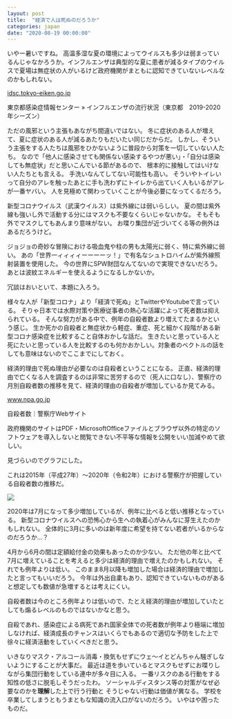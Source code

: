 ```yaml
---
layout: post
title:  "経済で人は死ぬのだろうか"
categories: japan
date: "2020-08-19 00:00:00"
---
```


いやー暑いですね。
高温多湿な夏の環境によってウイルスも多少は弱まっているんじゃなかろうか。インフルエンザは典型的な夏に患者が減るタイプのウイルスで夏場は無症状の人がいるけど政府機関がまともに認知できていないレベルなのかもしれない。


<div class="card">
  <a href="http://idsc.tokyo-eiken.go.jp/diseases/flu/flu/"></a>
  <div class="card__header">
    <a href="http://idsc.tokyo-eiken.go.jp/diseases/flu/flu/">idsc.tokyo-eiken.go.jp</a>
  </div>
  <div class="card__image">
    <img src="">
  </div>
  <div class="card__title">
    <p>東京都感染症情報センター  » インフルエンザの流行状況（東京都　2019-2020年シーズン）</p>
  </div>
  <div class="card__description">
    <p></p>
  </div>
</div>


ただの風邪という主張もあながち間違いではない。
冬に症状のある人が増えて、夏に症状のある人が減るあたりもだいたい同じだからだ。
しかし、そういう主張をする人たちは風邪をひかないように普段から対策を一切していない人たち。
なので「他人に感染させても関係ない感染するやつが悪い」・「自分は感染しても無症状」だと思いこんでいる節があるので、
根本的に接触してはいけない人たちとも言える。
手洗いなんてしてない可能性も高い。
そういやトイレいって自分のアレを触ったあとに手も洗わずにトイレから出ていく人もいるがアレが一番ヤバい。
人を見極めて関わっていくことが今後必要になってくるだろう。

新型コロナウイルス（武漢ウイルス）は紫外線には弱いらしい。
夏の間は紫外線も強いし外で活動する分にはマスクも不要なくらいじゃないかな。
そもそも外でマスクしてもあんまり意味がない。
お喋り集団が近づいてくる等の例外はあるだろうけど。

ジョジョの奇妙な冒険における吸血鬼や柱の男も太陽光に弱く、特に紫外線に弱い。
あの「世界一ィィィィーーーーッ！」で有名なシュトロハイムが紫外線照射装置を使用した。
今の世界にSPW財団なんてないので実現できないだろう。
あとは波紋エネルギーを使えるようになるしかないか。

冗談はおいといて、本題に入ろう。

様々な人が「新型コロナ」より「経済で死ぬ」とTwitterやYoutubeで言っている。
そりゃ日本では水際対策や医療従事者の熱心な活躍によって死者数は抑えられている。
そんな努力がある中で、例年の自殺者数より増えてたまるかという感じ。
生か死かの自殺者と無症状から軽症、重症、死と細かく段階がある新型コロナ感染症を比較すること自体おかしな話だ。
生きたいと思っている人と死にたいと思っている人を比較するのも何かおかしい。対象者のベクトルの話をしても意味はないのでここまでにしておく。

経済的理由で死ぬ理由が必要なのは自殺者ということになる。
正直、経済的理由で亡くなる人を調査するのは非常に苦労するので（死人に口なし）、警察庁の月別自殺者数の推移を見て、経済的理由の自殺者が増加しているか見てみる。


<div class="card">
  <a href="https://www.npa.go.jp/publications/statistics/safetylife/jisatsu.html"></a>
  <div class="card__header">
    <a href="https://www.npa.go.jp/publications/statistics/safetylife/jisatsu.html">www.npa.go.jp</a>
  </div>
  <div class="card__image">
    <img src="">
  </div>
  <div class="card__title">
    <p>自殺者数｜警察庁Webサイト</p>
  </div>
  <div class="card__description">
    <p></p>
  </div>
</div>


政府機関のサイトはPDF・MicrosoftOfficeファイルとブラウザ以外の特定のソフトウェアを導入しないと閲覧できない不平等な情報を公開をいい加減やめて欲しい。

見づらいのでグラフにした。

これは2015年（平成27年）〜2020年（令和2年）における警察庁が把握している自殺者数の推移だ。


<div class="trim">
  <div class="trim__item">
    <a href="{{ site.url }}/assets/images/2020-08-19-report/22-12-16.png">
      <img class="one" src="{{ site.url }}/assets/thumbnail/2020-08-19-report/22-12-16.png">
    </a>
  </div>
</div>


2020年は7月になって多少増加しているが、例年に比べると低い推移となっている。
新型コロナウイルスへの恐怖心から生への執着心がみんなに芽生えたのかもしれない。
全体的に3月に多いのは新年度に希望を持てない若者がいるからなのだろうか...？

4月から6月の間は定額給付金の効果もあったのか少ない。
ただ他の年と比べて7月に増えていることを考えると多少は経済的理由で増えたのかもしれない。
それでも例年よりは低い。
このまま8月以降も増加した場合は経済的理由で増加したと言ってもいいだろう。
今年は外出自粛もあり、認知できていないものがあると想定しても数値が急増するとは考えにくい。

自殺者数は今のところ例年よりは低いので、たとえ経済的理由が増加していたとしても煽るレベルのものではないかなと思う。

自殺であれ、感染症による病死であれ国家全体での死者数が例年より極端に増加しなければ、経済成長のチャンスはいくらでもあるので適切な予防をした上で徐々に経済活動をしていくべきだと思う。

いきなりマスク・アルコール消毒・換気もせずにウェ～イとどんちゃん騒ぎしないようにすることが大事だ。
最近は道を歩いているとマスクもせずにお喋りしながら集団行動をしている連中が多々目に入る。
一番リスクのある行動をする知性の低さに脱毛しそうだったわ。
ソーシャルディスタンス等の対策がなぜ必要なのかを**理解**した上で行う行動と
そうじゃない行動は価値が異なる。
学校を卒業してしまうともうまともな知識の流入口がないのだろう。
いやはや困ったものだ。
